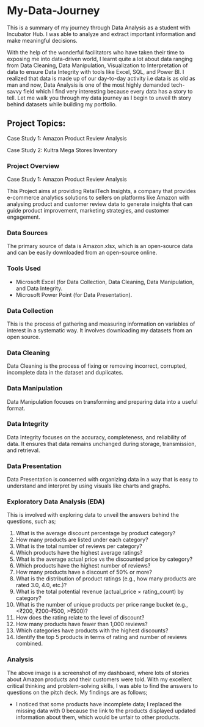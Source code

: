  # My-Data-Journey

This is a summary of my journey through Data Analysis as a student with Incubator Hub. I was able to analyze and extract important information and make meaningful decisions.

With the help of the wonderful facilitators who have taken their time to exposing me into data-driven world, I learnt quite a lot about data ranging from Data Cleaning, Data Manipulation, Visualization to Interpretation of data to ensure Data Integrity with tools like Excel, SQL, and Power BI. I realized that data is made up of our day-to-day activity i.e data is as old as man and now, Data Analysis is one of the most highly demanded tech-savvy field which I find very interesting because every data has a story to tell. Let me walk you through my data journey as I begin to unveil th story behind datasets while building my portfolio.

## Project Topics: 
Case Study 1: Amazon Product Review Analysis

Case Study 2: Kultra Mega Stores Inventory

### Project Overview
Case Study 1: Amazon Product Review Analysis

This Project aims at providing RetailTech Insights, a company that provides e-commerce analytics solutions to sellers on platforms like Amazon with analysing product and customer review data to generate insights that can guide product improvement, marketing strategies, and customer engagement.

### Data Sources
The primary source of data is Amazon.xlsx, which is an open-source data and can be easily downloaded from an open-source online.

### Tools Used

- Microsoft Excel (for Data Collection, Data Cleaning, Data Manipulation, and Data Integrity.
- Microsoft Power Point (for Data Presentation).

### Data Collection 
This is the process of gathering and measuring information on variables of interest in a systematic way. It involves downloading my datasets from an open source.

### Data Cleaning
Data Cleaning is the process of fixing or removing incorrect, corrupted, incomplete data in the dataset and duplicates.

### Data Manipulation
Data Manipulation focuses on transforming and preparing data into a useful format.

### Data Integrity
Data Integrity focuses on the accuracy, completeness, and reliability of data. It ensures that data remains unchanged during storage, transmission, and retrieval. 

### Data Presentation

Data Presentation is concerned with organizing data in a way that is easy to understand and interpret by using visuals like charts and graphs.

### Exploratory Data Analysis (EDA)

This is involved with exploring data to unveil the answers behind the questions, such as;
1. What is the average discount percentage by product category?
2. How many products are listed under each category?
3. What is the total number of reviews per category?
4. Which products have the highest average ratings?
5. What is the average actual price vs the discounted price by category?
6. Which products have the highest number of reviews?
7. How many products have a discount of 50% or more?
8. What is the distribution of product ratings (e.g., how many products are rated 3.0, 4.0, etc.)?
9. What is the total potential revenue (actual_price × rating_count) by category?
10. What is the number of unique products per price range bucket (e.g., <₹200, ₹200–₹500, >₹500)?
11. How does the rating relate to the level of discount?
12. How many products have fewer than 1,000 reviews?
13. Which categories have products with the highest discounts?
14. Identify the top 5 products in terms of rating and number of reviews combined.

### Analysis 



The above image is a screenshot of my dashboard, where lots of stories about Amazon products and their customers were told. With my excellent critical thinking and problem-solving skills, I was able to find the answers to questions on the pitch deck. My findings are as follows;

- I noticed that some products have incomplete data; I replaced the missing data with 0 because the link to the products displayed updated information about them, which would be unfair to other products.










